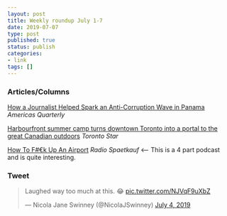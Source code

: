 ```yaml
---
layout: post
title: Weekly roundup July 1-7
date: 2019-07-07
type: post
published: true
status: publish
categories:
- link
tags: []
---
```


### Articles/Columns

[How a Journalist Helped Spark an Anti-Corruption Wave in Panama](https://www.americasquarterly.org/node/10456 "How a Journalist Helped Spark an Anti-Corruption Wave in Panama. By Fernanda Uriegas") *Americas Quarterly*

[Harbourfront summer camp turns downtown Toronto into a portal to the great Canadian outdoors](https://www.thestar.com/initiatives/fresh_air_fund/2019/06/28/harbourfront-summer-camp-turns-downtown-toronto-into-a-portal-to-the-great-canadian-outdoors.html "Harbourfront summer camp turns downtown Toronto into a portal to the great Canadian outdoors. By Shawn Micallef") *Toronto Star*

[How To F#€k Up An Airport](http://www.radiospaetkauf.com/ber/ "How To F#€k Up An Airport") *Radio Spaetkauf* 
<-- This is a 4 part podcast and is quite interesting.

### Tweet

<blockquote class="twitter-tweet"><p lang="en" dir="ltr">Laughed way too much at this. 😂 <a href="https://t.co/NJVqF9uXbZ">pic.twitter.com/NJVqF9uXbZ</a></p>&mdash; Nicola Jane Swinney (@NicolaJSwinney) <a href="https://twitter.com/NicolaJSwinney/status/1146682611428933633?ref_src=twsrc%5Etfw">July 4, 2019</a></blockquote> <script async src="https://platform.twitter.com/widgets.js" charset="utf-8"></script>
